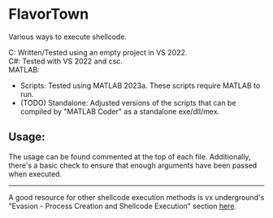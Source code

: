 # FlavorTown
Various ways to execute shellcode.  

C: Written/Tested using an empty project in VS 2022.  
C#: Tested with VS 2022 and csc.  
MATLAB:
  - Scripts: Tested using MATLAB 2023a. These scripts require MATLAB to run.
  - (TODO) Standalone: Adjusted versions of the scripts that can be compiled by "MATLAB Coder" as a standalone exe/dll/mex.

## Usage:
The usage can be found commented at the top of each file. Additionally, there's a basic check to ensure that enough arguments have been passed when executed.

-----

A good resource for other shellcode execution methods is vx underground's "Evasion - Process Creation and Shellcode Execution" section [here](https://www.vx-underground.org/windows.html).  
